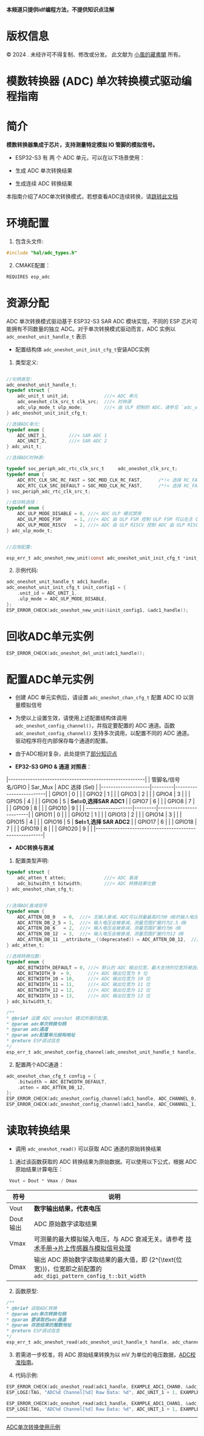 **本频道只提供idf编程方法，不提供知识点注解**

# 版权信息

© 2024 . 未经许可不得复制、修改或分发。 此文献为 [小風的藏書閣](https://t.me/xfp2333)  所有。

# 模数转换器 (ADC) 单次转换模式驱动编程指南

# 简介

**模数转换器集成于芯片，支持测量特定模拟 IO 管脚的模拟信号。**

- ESP32-S3 有 两 个 ADC 单元，可以在以下场景使用：

- 生成 ADC 单次转换结果

- 生成连续 ADC 转换结果

本指南介绍了ADC单次转换模式，若想查看ADC连续转换，请[跳转此文档](ADC.md)

# 环境配置

1. 包含头文件:
```c
#include "hal/adc_types.h"
```

2. CMAKE配置：
```c
REQUIRES esp_adc
```

# 资源分配

ADC 单次转换模式驱动基于 ESP32-S3 SAR ADC 模块实现，不同的 ESP 芯片可能拥有不同数量的独立 ADC。对于单次转换模式驱动而言，ADC 实例以 `adc_oneshot_unit_handle_t` 表示

-  配置结构体 `adc_oneshot_unit_init_cfg_t`安装ADC实例

1. 类型定义:

```c

//句柄类型:
adc_oneshot_unit_handle_t;
typedef struct {
    adc_unit_t unit_id;             ///< ADC 单元
    adc_oneshot_clk_src_t clk_src;  ///< 时钟源
    adc_ulp_mode_t ulp_mode;        ///< 由 ULP 控制的 ADC，请参见 `adc_ulp_mode_t`
} adc_oneshot_unit_init_cfg_t;

//选择ADC单元:
typedef enum {
    ADC_UNIT_1,        ///< SAR ADC 1
    ADC_UNIT_2,        ///< SAR ADC 2
} adc_unit_t;

//选择ADC时钟源:

typedef soc_periph_adc_rtc_clk_src_t     adc_oneshot_clk_src_t;  
typedef enum {
    ADC_RTC_CLK_SRC_RC_FAST = SOC_MOD_CLK_RC_FAST,      /*!< 选择 RC_FAST 作为源时钟 */
    ADC_RTC_CLK_SRC_DEFAULT = SOC_MOD_CLK_RC_FAST,      /*!< 选择 RC_FAST 作为默认时钟选择 */
} soc_periph_adc_rtc_clk_src_t;

//低功耗选择：
typedef enum {
    ADC_ULP_MODE_DISABLE = 0, ///< ADC ULP 模式禁用
    ADC_ULP_MODE_FSM     = 1, ///< ADC 由 ULP FSM 控制 ULP FSM 可以在主 CPU 休眠时定期唤醒并执行一些预定义的任务，包括控制 ADC 进行数据采集。
    ADC_ULP_MODE_RISCV   = 2, ///< ADC 由 ULP RISCV 控制 ADC 由 ULP RISCV 控制。ULP RISCV 是一个更强大的处理器，可以执行更复杂的任务，包括控制 ADC 进行数据采集和处理
} adc_ulp_mode_t;


//应用配置:

esp_err_t adc_oneshot_new_unit(const adc_oneshot_unit_init_cfg_t *init_config, adc_oneshot_unit_handle_t *ret_unit);
```

2. 示例代码:

```c
adc_oneshot_unit_handle_t adc1_handle;
adc_oneshot_unit_init_cfg_t init_config1 = {
    .unit_id = ADC_UNIT_1,
    .ulp_mode = ADC_ULP_MODE_DISABLE,
};
ESP_ERROR_CHECK(adc_oneshot_new_unit(&init_config1, &adc1_handle));
```

# 回收ADC单元实例

```c
ESP_ERROR_CHECK(adc_oneshot_del_unit(adc1_handle));
```

# 配置ADC单元实例

- 创建 ADC 单元实例后，请设置 `adc_oneshot_chan_cfg_t` 配置 ADC IO 以测量模拟信号
- 为使以上设置生效，请使用上述配置结构体调用 `adc_oneshot_config_channel()`，并指定要配置的 ADC 通道。函数 `adc_oneshot_config_channel()` 支持多次调用，以配置不同的 ADC 通道。驱动程序将在内部保存每个通道的配置。

- 由于ADC相对复杂，此处提供了[部分知识点](ADC_POINT.md)

- **EP32-S3 GPIO & 通道 对照表**：


|--------------------------------------------------------|
| 管脚名/信号名/GPIO | Sar_Mux | ADC 选择 (Sel)           |
|--------------------|---------|-------------------------|
| GPIO1              | 0       |                         |
| GPIO2              | 1       |                         |
| GPIO3              | 2       |                         |
| GPIO4              | 3       |                         |
| GPIO5              | 4       |                         |
| GPIO6              | 5       | **Sel=0,选择SAR ADC1**  |
| GPIO7              | 6       |                         |
| GPIO8              | 7       |                         |
| GPIO9              | 8       |                         |
| GPIO10             | 9       |                         |
| -------------------|---------|-------------------------|
| GPIO11             | 0       |                         |
| GPIO12             | 1       |                         |
| GPIO13             | 2       |                         |
| GPIO14             | 3       |                         |
| GPIO15             | 4       |                         |
| GPIO16             | 5       | **Sel=1,选择 SAR ADC2** |
| GPIO17             | 6       |                         |
| GPIO18             | 7       |                         |
| GPIO19             | 8       |                         |
| GPIO20             | 9       |                         |
|--------------------------------------------------------|

- **ADC转换与衰减**


1. 配置类型声明:

```c
typedef struct {
    adc_atten_t atten;              ///< ADC 衰减
    adc_bitwidth_t bitwidth;        ///< ADC 转换结果位数
} adc_oneshot_chan_cfg_t;


//选择ADC衰减信号
typedef enum {
    ADC_ATTEN_DB_0   = 0,  ///< 无输入衰减，ADC可以测量最高约为0 dB的输入电压
    ADC_ATTEN_DB_2_5 = 1,  ///< 输入电压会被衰减，测量范围扩展约为2.5 dB
    ADC_ATTEN_DB_6   = 2,  ///< 输入电压会被衰减，测量范围扩展约为6 dB
    ADC_ATTEN_DB_12  = 3,  ///< 输入电压会被衰减，测量范围扩展约为12 dB
    ADC_ATTEN_DB_11 __attribute__((deprecated)) = ADC_ATTEN_DB_12,  ///< 已弃用，与 `ADC_ATTEN_DB_12` 行为相同
} adc_atten_t;

//选择转换位数:
typedef enum {
    ADC_BITWIDTH_DEFAULT = 0, ///< 默认的 ADC 输出位宽，最大支持的位宽将被选择
    ADC_BITWIDTH_9  = 9,      ///< ADC 输出位宽为 9 位
    ADC_BITWIDTH_10 = 10,     ///< ADC 输出位宽为 10 位
    ADC_BITWIDTH_11 = 11,     ///< ADC 输出位宽为 11 位
    ADC_BITWIDTH_12 = 12,     ///< ADC 输出位宽为 12 位
    ADC_BITWIDTH_13 = 13,     ///< ADC 输出位宽为 13 位
} adc_bitwidth_t;

/**
* @brief 设置 ADC oneshot 模式所需的配置。
* @param adc单次转换句柄
* @param adc通道
* @param adc配置单元结构地址
* @return ESP调试信息
*/
esp_err_t adc_oneshot_config_channel(adc_oneshot_unit_handle_t handle, adc_channel_t channel, const adc_oneshot_chan_cfg_t *config);
```

2. 配置两个ADC通道：
```c
adc_oneshot_chan_cfg_t config = {
    .bitwidth = ADC_BITWIDTH_DEFAULT,
    .atten = ADC_ATTEN_DB_12,
};
ESP_ERROR_CHECK(adc_oneshot_config_channel(adc1_handle, ADC_CHANNEL_0, &config));
ESP_ERROR_CHECK(adc_oneshot_config_channel(adc1_handle, ADC_CHANNEL_1, &config));
```

# 读取转换结果

- 调用 `adc_oneshot_read()` 可以获取 ADC 通道的原始转换结果
1. 通过该函数获取的 ADC 转换结果为原始数据。可以使用以下公式，根据 ADC 原始结果计算电压：
```c
 Vout = Dout * Vmax / Dmax 
 ```
| 符号     | 说明                                                                                                             |
|----------|------------------------------------------------------------------------------------------------------------------|
| Vout     | **数字输出结果，代表电压**                                                                                       |
| Dout输出 | ADC 原始数字读取结果                                                                                            |
| Vmax     | 可测量的最大模拟输入电压，与 ADC 衰减无关。请参考 [技术手册->片上传感器与模拟信号处理](/PDF/ESP32-S3.pdf)         |
| Dmax     | 输出 ADC 原始数字读取结果的最大值，即 \(2^{\text{位宽}}\)，位宽即之前配置的 `adc_digi_pattern_config_t::bit_width` |

 2. 函数原型:
 ```c
 /**
 * @brief 读取ADC转换
 * @param adc单次转换句柄
 * @param 要读取的adc通道
 * @param 存放结果的整数地址
 * @return ESP调试信息 
 */
esp_err_t adc_oneshot_read(adc_oneshot_unit_handle_t handle, adc_channel_t chan, int *out_raw);

 ```
 3. 若需进一步校准，将 ADC 原始结果转换为以 mV 为单位的电压数据，[ADC校准指南](ADC_calibration.md)。

 4. 代码示例:
 ```c
ESP_ERROR_CHECK(adc_oneshot_read(adc1_handle, EXAMPLE_ADC1_CHAN0, &adc_raw[0][0]));
ESP_LOGI(TAG, "ADC%d Channel[%d] Raw Data: %d", ADC_UNIT_1 + 1, EXAMPLE_ADC1_CHAN0, adc_raw[0][0]);

ESP_ERROR_CHECK(adc_oneshot_read(adc1_handle, EXAMPLE_ADC1_CHAN1, &adc_raw[0][1]));
ESP_LOGI(TAG, "ADC%d Channel[%d] Raw Data: %d", ADC_UNIT_1 + 1, EXAMPLE_ADC1_CHAN1, adc_raw[0][1]);
 ```


----------------------------------------------------------------------------

[ADC单次转换使用示例](/ADC/ADC0_example.c)
